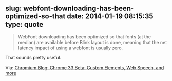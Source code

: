 slug: webfont-downloading-has-been-optimized-so-that
date: 2014-01-19 08:15:35
type: quote
---

> WebFont downloading has been optimized so that fonts (at the median) are available before Blink layout is done, meaning that the net latency impact of using a webfont is usually zero.

That sounds pretty useful.

 Via: [Chromium Blog: Chrome 33 Beta: Custom Elements, Web Speech, and more](http://blog.chromium.org/2014/01/chrome-33-beta-custom-elements-web.html)
